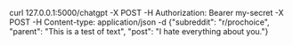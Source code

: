 curl 127.0.0.1:5000/chatgpt -X POST -H Authorization: Bearer my-secret -X POST -H Content-type: application/json -d {"subreddit": "r/prochoice", "parent": "This is a test of text", "post": "I hate everything about you."}
